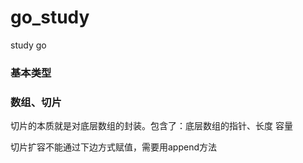 # go_study
study go

### 基本类型


### 数组、切片

切片的本质就是对底层数组的封装。包含了：底层数组的指针、长度
容量

切片扩容不能通过下边方式赋值，需要用append方法